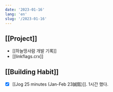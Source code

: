```yaml
---
date: '2023-01-16'
lang: 'en'
slug: '/2023-01-16'
---
```


## [[Project]]

- [[하늘땅사람 개발 기록]]
- [[linkflags.crx]]

## [[Building Habit]]

- [x] [[Jog 25 minutes (Jan-Feb 23誠鉉)]]. 1시간 했다.

